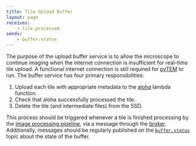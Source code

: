 ```yaml
---
title: Tile Upload Buffer
layout: page
receives:
    - tile.processed
sends:
    - buffer.status
---
```


The purpose of the upload buffer service is to allow the microscope to continue imaging when the internet connection is insufficient for real-time tile upload.
A functional internet connection is still required for [pyTEM](/pytem.html) to run.
The buffer service has four primary responsibilities:

1. Upload each tile with appropriate metadata to the [aloha](/aloha.html) lambda function.
1. Check that aloha successfully processed the tile.
1. Delete the tile (and intermediate files) from the SSD.

This process should be triggered whenever a tile is finished processing by the [image processing pipeline](/pipeline.html), via a message through the [broker](/broker.md).
Additionally, messages should be regularly published on the [`buffer.status`](/topics.html#buffer-status) topic about the state of the buffer.